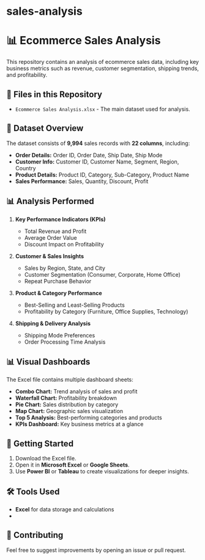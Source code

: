 # sales-analysis
# 📊 Ecommerce Sales Analysis

This repository contains an analysis of ecommerce sales data, including key business metrics such as revenue, customer segmentation, shipping trends, and profitability.

## 📂 Files in this Repository
- `Ecommerce Sales Analysis.xlsx` - The main dataset used for analysis.

## 📝 Dataset Overview
The dataset consists of **9,994** sales records with **22 columns**, including:
- **Order Details:** Order ID, Order Date, Ship Date, Ship Mode
- **Customer Info:** Customer ID, Customer Name, Segment, Region, Country
- **Product Details:** Product ID, Category, Sub-Category, Product Name
- **Sales Performance:** Sales, Quantity, Discount, Profit

## 📊 Analysis Performed
1. **Key Performance Indicators (KPIs)**
   - Total Revenue and Profit
   - Average Order Value
   - Discount Impact on Profitability

2. **Customer & Sales Insights**
   - Sales by Region, State, and City
   - Customer Segmentation (Consumer, Corporate, Home Office)
   - Repeat Purchase Behavior

3. **Product & Category Performance**
   - Best-Selling and Least-Selling Products
   - Profitability by Category (Furniture, Office Supplies, Technology)

4. **Shipping & Delivery Analysis**
   - Shipping Mode Preferences
   - Order Processing Time Analysis

## 📊 Visual Dashboards
The Excel file contains multiple dashboard sheets:
- **Combo Chart:** Trend analysis of sales and profit
- **Waterfall Chart:** Profitability breakdown
- **Pie Chart:** Sales distribution by category
- **Map Chart:** Geographic sales visualization
- **Top 5 Analysis:** Best-performing categories and products
- **KPIs Dashboard:** Key business metrics at a glance

## 🚀 Getting Started
1. Download the Excel file.
2. Open it in **Microsoft Excel** or **Google Sheets**.
3. Use **Power BI** or **Tableau** to create visualizations for deeper insights.

## 🛠 Tools Used
- **Excel** for data storage and calculations
- 
## 📢 Contributing
Feel free to suggest improvements by opening an issue or pull request.

